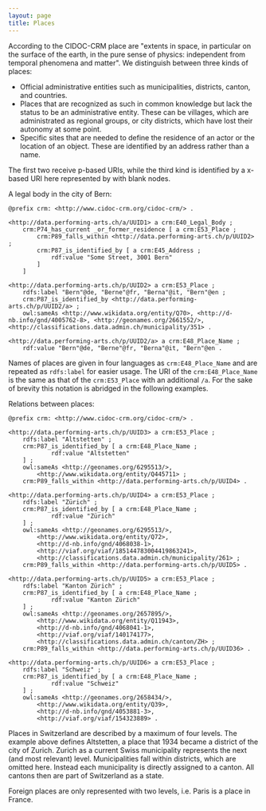 ```yaml
---
layout: page
title: Places
---
```


According to the CIDOC-CRM place are "extents in space, in particular on the surface of the earth, in the pure sense of physics: independent from temporal phenomena and matter". We distinguish between three kinds of places:

* Official administrative entities such as municipalities, districts, canton, and countries.
* Places that are recognized as such in common knowledge but lack the status to be an administrative entity. These can be villages, which are administrated as regional groups, or city districts, which have lost their autonomy at some point.
* Specific sites that are needed to define the residence of an actor or the location of an object. These are identified by an address rather than a name.

The first two receive p-based URIs, while the third kind is identified by a x-based URI here represented by with blank nodes.

A legal body in the city of Bern:

```ttl
@prefix crm: <http://www.cidoc-crm.org/cidoc-crm/> .

<http://data.performing-arts.ch/a/UUID1> a crm:E40_Legal_Body ;
	crm:P74_has_current _or_former_residence [ a crm:E53_Place ;
		crm:P89_falls_within <http://data.performing-arts.ch/p/UUID2> ;
		crm:P87_is_identified_by [ a crm:E45_Address ;
			rdf:value "Some Street, 3001 Bern"
		]
	]

<http://data.performing-arts.ch/p/UUID2> a crm:E53_Place ;
	rdfs:label "Bern"@de, "Berne"@fr, "Berna"@it, "Bern"@en ;
	crm:P87_is_identified_by <http://data.performing-arts.ch/p/UUID2/a> ;
	owl:sameAs <http://www.wikidata.org/entity/Q70>, <http://d-nb.info/gnd/4005762-8>, <http://geonames.org/2661552/>, <http://classifications.data.admin.ch/municipality/351> .

<http://data.performing-arts.ch/p/UUID2/a> a crm:E48_Place_Name ;
	rdf:value "Bern"@de, "Berne"@fr, "Berna"@it, "Bern"@en .
```

Names of places are given in four languages as `crm:E48_Place_Name` and are repeated as `rdfs:label` for easier usage. The URI of the `crm:E48_Place_Name` is the same as that of the `crm:E53_Place` with an additional `/a`. For the sake of brevity this notation is abridged in the following examples.

Relations between places:

```ttl
@prefix crm: <http://www.cidoc-crm.org/cidoc-crm/> .

<http://data.performing-arts.ch/p/UUID3> a crm:E53_Place ;
    rdfs:label "Altstetten" ;
    crm:P87_is_identified_by [ a crm:E48_Place_Name ;
            rdf:value "Altstetten"
    ] ;
    owl:sameAs <http://geonames.org/6295513/>,
        <http://www.wikidata.org/entity/Q445711> ;
    crm:P89_falls_within <http://data.performing-arts.ch/p/UUID4> .

<http://data.performing-arts.ch/p/UUID4> a crm:E53_Place ;
    rdfs:label "Zürich" ;
    crm:P87_is_identified_by [ a crm:E48_Place_Name ;
            rdf:value "Zürich"
    ] ;
    owl:sameAs <http://geonames.org/6295513/>,
        <http://www.wikidata.org/entity/Q72>,
        <http://d-nb.info/gnd/4068038-1>,
        <http://viaf.org/viaf/185144783004419863241>,
        <http://classifications.data.admin.ch/municipality/261> ;
    crm:P89_falls_within <http://data.performing-arts.ch/p/UUID5> .

<http://data.performing-arts.ch/p/UUID5> a crm:E53_Place ;
    rdfs:label "Kanton Zürich" ;
    crm:P87_is_identified_by [ a crm:E48_Place_Name ;
            rdf:value "Kanton Zürich"
    ] ;
    owl:sameAs <http://geonames.org/2657895/>,
        <http://www.wikidata.org/entity/Q11943>,
        <http://d-nb.info/gnd/4068041-1>,
        <http://viaf.org/viaf/140174177>,
        <http://classifications.data.admin.ch/canton/ZH> ;
    crm:P89_falls_within <http://data.performing-arts.ch/p/UUID36> .

<http://data.performing-arts.ch/p/UUID6> a crm:E53_Place ;
    rdfs:label "Schweiz" ;
    crm:P87_is_identified_by [ a crm:E48_Place_Name ;
            rdf:value "Schweiz"
    ] ;
    owl:sameAs <http://geonames.org/2658434/>,
        <http://www.wikidata.org/entity/Q39>,
        <http://d-nb.info/gnd/4053881-3>,
        <http://viaf.org/viaf/154323889> .
```

Places in Switzerland are described by a maximum of four levels. The example above defines Altstetten, a place that 1934 became a district of the city of Zurich. Zurich as a current Swiss municipality represents the next (and most relevant) level. Municipalities fall within districts, which are omitted here. Instead each municipality is directly assigned to a canton. All cantons then are part of Switzerland as a state.

Foreign places are only represented with two levels, i.e. Paris is a place in France.

